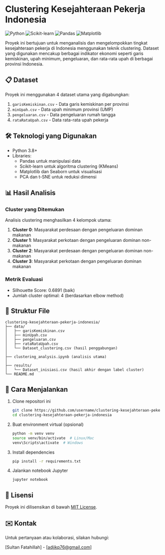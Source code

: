 # Clustering Kesejahteraan Pekerja Indonesia

![Python](https://img.shields.io/badge/Python-3.8%2B-blue)
![Scikit-learn](https://img.shields.io/badge/Scikit--learn-1.0.2-orange)
![Pandas](https://img.shields.io/badge/Pandas-1.4.0-red)
![Matplotlib](https://img.shields.io/badge/Matplotlib-3.5.1-green)

Proyek ini bertujuan untuk menganalisis dan mengelompokkan tingkat kesejahteraan pekerja di Indonesia menggunakan teknik clustering. Dataset yang digunakan mencakup berbagai indikator ekonomi seperti garis kemiskinan, upah minimum, pengeluaran, dan rata-rata upah di berbagai provinsi Indonesia.

## 📋 Dataset

Proyek ini menggunakan 4 dataset utama yang digabungkan:

1. `garisKemiskinan.csv` - Data garis kemiskinan per provinsi
2. `minUpah.csv` - Data upah minimum provinsi (UMP)
3. `pengeluaran.csv` - Data pengeluaran rumah tangga
4. `rataRataUpah.csv` - Data rata-rata upah pekerja

## 🛠️ Teknologi yang Digunakan

- Python 3.8+
- Libraries:
  - Pandas untuk manipulasi data
  - Scikit-learn untuk algoritma clustering (KMeans)
  - Matplotlib dan Seaborn untuk visualisasi
  - PCA dan t-SNE untuk reduksi dimensi

## 📊 Hasil Analisis

### Cluster yang Ditemukan

Analisis clustering menghasilkan 4 kelompok utama:

1. **Cluster 0**: Masyarakat perdesaan dengan pengeluaran dominan makanan
2. **Cluster 1**: Masyarakat perkotaan dengan pengeluaran dominan non-makanan
3. **Cluster 2**: Masyarakat perdesaan dengan pengeluaran dominan non-makanan
4. **Cluster 3**: Masyarakat perkotaan dengan pengeluaran dominan makanan

### Metrik Evaluasi

- Silhouette Score: 0.6891 (baik)
- Jumlah cluster optimal: 4 (berdasarkan elbow method)

## 📂 Struktur File

```
clustering-kesejahteraan-pekerja-indonesia/
├── data/
│   ├── garisKemiskinan.csv
│   ├── minUpah.csv
│   ├── pengeluaran.csv
│   ├── rataRataUpah.csv
│   └── Dataset_clustering.csv (hasil penggabungan)
│
├── clustering_analysis.ipynb (analisis utama)
│  
├── results/
│   └── Dataset_inisiasi.csv (hasil akhir dengan label cluster)
└── README.md
```

## 🚀 Cara Menjalankan

1. Clone repositori ini
   ```bash
   git clone https://github.com/username/clustering-kesejahteraan-pekerja-indonesia.git
   cd clustering-kesejahteraan-pekerja-indonesia
   ```

2. Buat environment virtual (opsional)
   ```bash
   python -m venv venv
   source venv/bin/activate  # Linux/Mac
   venv\Scripts\activate  # Windows
   ```

3. Install dependencies
   ```bash
   pip install -r requirements.txt
   ```

4. Jalankan notebook Jupyter
   ```bash
   jupyter notebook
   ```

## 📝 Lisensi

Proyek ini dilisensikan di bawah [MIT License](LICENSE).

## ✉️ Kontak

Untuk pertanyaan atau kolaborasi, silakan hubungi:

[Sultan Fatahillah] - [adjikp76@gmail.com]
